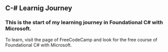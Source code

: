 ## C-# Learnig Journey
### This is the start of my learning journey in Foundational C# with Microsoft. 

To learn, visit the page of FreeCodeCamp and look for the free course of Foundational C# with Microsoft.

